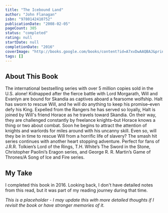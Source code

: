 ```yaml
---
title: "The Icebound Land"
author: "John Flanagan"
isbn: "9780142410752"
publicationDate: "2008-02-05"
pageCount: 305
status: "completed"
rating: null
startDate: null
completionDate: "2016"
coverImage: "http://books.google.com/books/content?id=A7xvDwAAQBAJ&printsec=frontcover&img=1&zoom=1&source=gbs_api"
tags: []
---
```


## About This Book

The international bestselling series with over 5 million copies sold in the U.S. alone! Kidnapped after the fierce battle with Lord Morgarath, Will and Evanlyn are bound for Skandia as captives aboard a fearsome wolfship. Halt has sworn to rescue Will, and he will do anything to keep his promise–even defy his King. Expelled from the Rangers he has served so loyally, Halt is joined by Will's friend Horace as he travels toward Skandia. On their way, they are challenged constantly by freelance knights–but Horace knows a thing or two about combat. Soon he begins to attract the attention of knights and warlords for miles around with his uncanny skill. Even so, will they be in time to rescue Will from a horrific life of slavery? The smash hit series continues with another heart stopping adventure. Perfect for fans of J.R.R. Tolkien’s Lord of the Rings, T.H. White’s The Sword in the Stone, Christopher Paolini’s Eragon series, and George R. R. Martin’s Game of Thrones/A Song of Ice and Fire series.

## My Take

I completed this book in 2016. Looking back, I don't have detailed notes from this read, but it was part of my reading journey during that time.

*This is a placeholder - I may update this with more detailed thoughts if I revisit the book or have stronger memories of it.*
